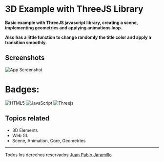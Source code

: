 
# 3D Example with ThreeJS Library
**Basic example with ThreeJS javascript library, creating a scene, implementing geometries and applying animations loop.**

**Also has a little function to change randomly the title color and apply a transition smoothly.**
## Screenshots
![App Screenshot]()
# Badges: 	
![HTML5](https://img.shields.io/badge/html5-%23E34F26.svg?style=for-the-badge&logo=html5&logoColor=white)
![JavaScript](https://img.shields.io/badge/javascript-%23323330.svg?style=for-the-badge&logo=javascript&logoColor=%23F7DF1E)
![Threejs](https://img.shields.io/badge/threejs-black?style=for-the-badge&logo=three.js&logoColor=white)
 ## Topics related
 * 3D Elements
 * Web GL
 * Scene, Animation, Core, Geometries 
 * *** 
Todos los derechos reservados [Juan Pablo Jaramillo](https://github.com/HotSauce96)
